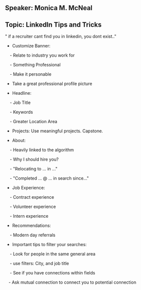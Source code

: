 ## Speaker: Monica M. McNeal

## Topic: LinkedIn Tips and Tricks

" if a recruiter cant find you in linkedin, you dont exist.."

- Customize Banner:

    - Relate to industry you work for

    - Something Professional

    - Make it personable

- Take a great professional profile picture

- Headline:

    - Job Title

    - Keywords

    - Greater Location Area

- Projects: Use meaningful projects. Capstone.

- About:

    - Heavily linked to the algorithm

    - Why I should hire you?

    - "Relocating to ... in ..."

    - "Completed ... @ ... in search since..."

- Job Experience: 

    - Contract experience

    - Volunteer experience

    - Intern experience

- Recommendations:

    - Modern day referrals

- Important tips to filter your searches:

    - Look for people in the same general area

    - use filters: City, and job title

    - See if you have connections within fields

   - Ask mutual connection to connect you to potential connection